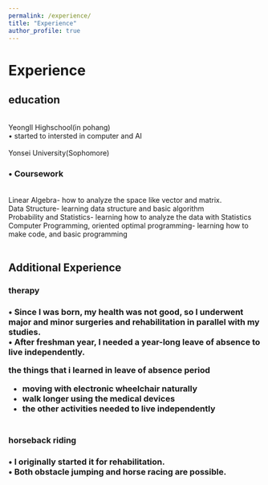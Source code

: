 ```yaml
---
permalink: /experience/
title: "Experience"
author_profile: true
---
```

<h1> Experience</h1>



<h2>education</h2>

<br>
YeongIl Highschool(in pohang)<br>
• started to intersted in computer and AI
<br><br>
Yonsei University(Sophomore) <br>

<h3>• Coursework<br></h3>
<br>
Linear Algebra- how to analyze the space like vector and matrix.<br>
Data Structure- learning data structure and basic algorithm<br>
Probability and Statistics- learning how to analyze the data with Statistics<br>
Computer Programming, oriented optimal programming- learning how to make code, and basic programming<br>

<br>

<h2>Additional Experience</h2>

<h3>therapy<br><h3>
• Since I was born, my health was not good, so I underwent major and minor surgeries and rehabilitation in parallel with my studies.<br>
• After freshman year, I needed a year-long leave of absence to live independently.<br>
  


**the things that i learned in leave of absence period**<br>
- moving with electronic wheelchair naturally<br>
- walk longer using the medical devices<br>
- the other activities needed to live independently<br><br>


<h3>horseback riding<h3>
• I originally started it for rehabilitation.<br>
• Both obstacle jumping and horse racing are possible.<br>
